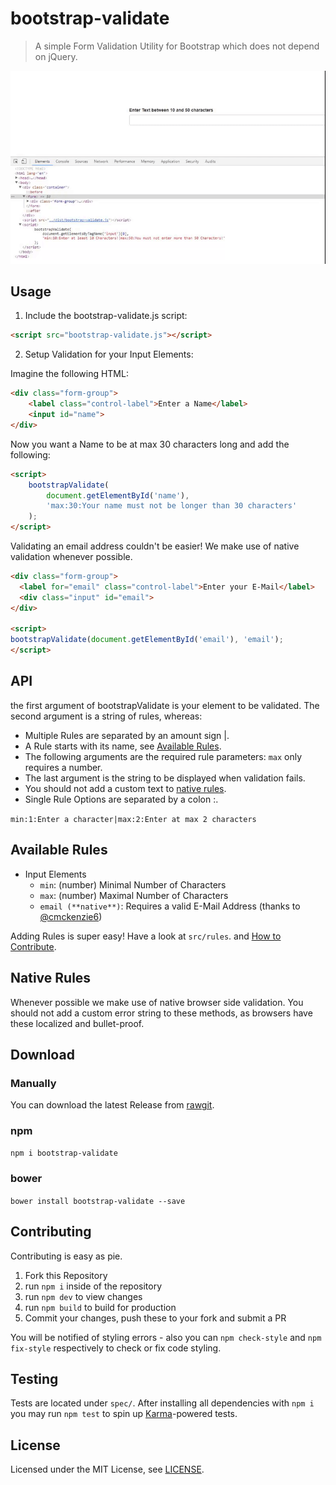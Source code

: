 # bootstrap-validate

> A simple Form Validation Utility for Bootstrap which does not depend on jQuery.

[![Demo](demo.gif)](#)

## Usage

1. Include the bootstrap-validate.js script:

```html
<script src="bootstrap-validate.js"></script>
```

2. Setup Validation for your Input Elements:

Imagine the following HTML:
```html
<div class="form-group">
    <label class="control-label">Enter a Name</label>
    <input id="name">
</div>
```

Now you want a Name to be at max 30 characters long and add the following:

```html
<script>
    bootstrapValidate(
        document.getElementById('name'),
        'max:30:Your name must not be longer than 30 characters'
    );
</script>
```

Validating an email address couldn't be easier! We make use of native validation whenever possible.

```html
<div class="form-group">
  <label for="email" class="control-label">Enter your E-Mail</label>
  <div class="input" id="email">
</div>

<script>
bootstrapValidate(document.getElementById('email'), 'email');
</script>
```

## API

the first argument of bootstrapValidate is your element to be validated.
The second argument is a string of rules, whereas:
- Multiple Rules are separated by an amount sign |.
- A Rule starts with its name, see [Available Rules](#available-rules).
- The following arguments are the required rule parameters: `max` only requires a number.
- The last argument is the string to be displayed when validation fails.
- You should not add a custom text to [native rules](#native-rules).
- Single Rule Options are separated by a colon :.

`min:1:Enter a character|max:2:Enter at max 2 characters`

## Available Rules

- Input Elements
  - `min`: (number) Minimal Number of Characters
  - `max`: (number) Maximal Number of Characters
  - `email (**native**)`: Requires a valid E-Mail Address (thanks to [@cmckenzie6](https://github.com/cmckenzie6))

Adding Rules is super easy! Have a look at `src/rules`. and [How to Contribute](#contributing).

## Native Rules

Whenever possible we make use of native browser side validation. You should not add a custom error string
to these methods, as browsers have these localized and bullet-proof.

## Download

### Manually

You can download the latest Release from [rawgit](https://cdn.rawgit.com/PascaleBeier/bootstrap-validate/1.0.4/dist/bootstrap-validate.js).

### npm

`npm i bootstrap-validate`

### bower

`bower install bootstrap-validate --save`


## Contributing

Contributing is easy as pie.

1. Fork this Repository
2. run `npm i` inside of the repository
3. run `npm dev` to view changes
4. run `npm build` to build for production
5. Commit your changes, push these to your fork and submit a PR

You will be notified of styling errors - also you can `npm check-style` and `npm fix-style` respectively to check or fix
code styling.

## Testing

Tests are located under `spec/`.
After installing all dependencies with `npm i` you may run `npm test` to spin up [Karma](https://karma-runner.github.io/1.0/index.html)-powered tests.

## License

Licensed under the MIT License, see [LICENSE](LICENSE.md).
